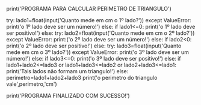 print('PROGRAMA PARA CALCULAR PERIMETRO DE TRIANGULO')

try:
    lado1=float(input('Quanto mede em cm o 1º lado?'))
except ValueError:
    print('o 1º lado deve ser um número!')
else:
    if lado1<=0:
        print('o 1º lado deve ser positivo!')
    else:
        try:
            lado2=float(input('Quanto mede em cm o 2º lado?'))
        except ValueError:
            print:('o 2º lado deve ser um número!')
        else:
            if lado2<0:
                print('o 2º lado deve ser positivo!')
            else:
                try:
                    lado3=float(input('Quanto mede em cm o 3º lado?'))
                except ValueError:
                    print('o 3º lado deve ser um número!')
                else:
                    if lado3<=0:
                        print('o 3º lado deve ser positivo!')
                    else:
                        if lado1+lado2<=lado3 or lado1+lado3<=lado2 or lado2+lado3<=lado1:
                            print('Tais lados não formam um triangulo!')
                        else:
                            perimetro=lado1+lado2+lado3
                            print('o perimetro do triangulo vale',perimetro,'cm')

print('PROGRAMA FINALIZADO COM SUCESSO!')
